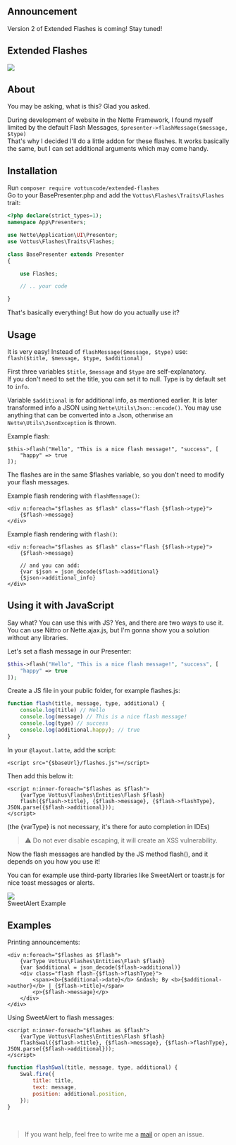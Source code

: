 ## Announcement
Version 2 of Extended Flashes is coming! Stay tuned!

## Extended Flashes
<img src="https://vottuscode.github.io/ExtendedFlashes/additional_fmessage.png" />
<br/>

## About
You may be asking, what is this? Glad you asked.

During development of website in the Nette Framework, I found myself limited by the default Flash Messages, `$presenter->flashMessage($message, $type)`
<br>That's why I decided I'll do a little addon for these flashes. It works basically the same, but I can set additional arguments which may come handy.

## Installation
Run `composer require vottuscode/extended-flashes`
<br>Go to your BasePresenter.php and add the `Vottus\Flashes\Traits\Flashes` trait:
```php
<?php declare(strict_types=1);
namespace App\Presenters;

use Nette\Application\UI\Presenter;
use Vottus\Flashes\Traits\Flashes;

class BasePresenter extends Presenter
{

    use Flashes;

    // .. your code

}
```
That's basically everything! But how do you actually use it?

## Usage
It is very easy! Instead of `flashMessage($message, $type)` use: `flash($title, $message, $type, $additional)`

First three variables `$title`, `$message` and `$type` are self-explanatory.<br>
If you don't need to set the title, you can set it to null. Type is by default set to `info`.

Variable `$additional` is for additional info, as mentioned earlier. It is later transformed info a JSON using `Nette\Utils\Json::encode()`.
You may use anything that can be converted into a Json, otherwise an `Nette\Utils\JsonException` is thrown.

Example flash:
```
$this->flash("Hello", "This is a nice flash message!", "success", [
    "happy" => true
]);
```
The flashes are in the same $flashes variable, so you don't need to modify your flash messages.

Example flash rendering with `flashMessage()`:
```latte
<div n:foreach="$flashes as $flash" class="flash {$flash->type}">
	{$flash->message}
</div>
```

Example flash rendering with `flash()`:
```latte
<div n:foreach="$flashes as $flash" class="flash {$flash->type}">
	{$flash->message}
	
	// and you can add:
	{var $json = json_decode($flash->additional}
	{$json->additional_info}
</div>
```


## Using it with JavaScript
Say what? You can use this with JS? Yes, and there are two ways to use it.
You can use Nittro or Nette.ajax.js, but I'm gonna show you a solution without any libraries.

Let's set a flash message in our Presenter:
```php
$this->flash("Hello", "This is a nice flash message!", "success", [
    "happy" => true
]);
```

Create a JS file in your public folder, for example flashes.js:
```js
function flash(title, message, type, additional) {
    console.log(title) // Hello
    console.log(message) // This is a nice flash message!
    console.log(type) // success
    console.log(additional.happy); // true
}
```

In your `@layout.latte`, add the script:
```latte
<script src="{$baseUrl}/flashes.js"></script>
```
Then add this below it:
```latte
<script n:inner-foreach="$flashes as $flash">
	{varType Vottus\Flashes\Entities\Flash $flash}
	flash({$flash->title}, {$flash->message}, {$flash->flashType}, JSON.parse({$flash->additional}));
</script>
```
(the {varType} is not necessary, it's there for auto completion in IDEs)
> :warning: Do not ever disable escaping, it will create an XSS vulnerability.

Now the flash messages are handled by the JS method flash(), and it depends on you how you use it!

You can for example use third-party libraries like SweetAlert or toastr.js for nice toast messages or alerts.

<img src="https://vottuscode.github.io/ExtendedFlashes/js_fmessage.png" />
<br/>SweetAlert Example

## Examples

Printing announcements:
```latte
<div n:foreach="$flashes as $flash">
    {varType Vottus\Flashes\Entities\Flash $flash}
    {var $additional = json_decode($flash->additional)}
    <div class="flash flash-{$flash->flashType}">
        <span><b>{$additional->date}</b> &ndash; By <b>{$additional->author}</b> | {$flash->title}</span>
        <p>{$flash->message}</p>
    </div>
</div>          
```

Using SweetAlert to flash messages:
```latte
<script n:inner-foreach="$flashes as $flash">
    {varType Vottus\Flashes\Entities\Flash $flash}
    flashSwal({$flash->title}, {$flash->message}, {$flash->flashType}, JSON.parse({$flash->additional}));
</script>
```
```js
function flashSwal(title, message, type, additional) {
    Swal.fire({
        title: title,
        text: message,
        position: additional.position,
    });
}
```
<br>

> If you want help, feel free to write me a [mail](mailto:vottus@vott.us) or open an issue.

